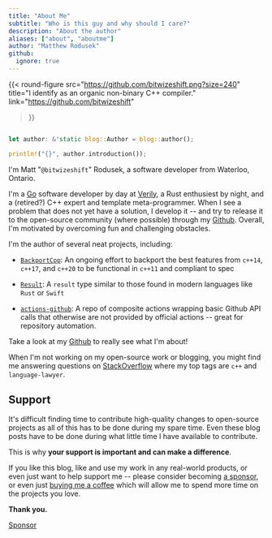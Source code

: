 ```yaml
---
title: "About Me"
subtitle: "Who is this guy and why should I care?"
description: "About the author"
aliases: ["about", "aboutme"]
author: "Matthew Rodusek"
github:
  ignore: true
---
```


{{< round-figure
  src="https://github.com/bitwizeshift.png?size=240"
  title="I identify as an organic non-binary C++ compiler."
  link="https://github.com/bitwizeshift"
>}}

```rust

let author: &'static blog::Author = blog::author();

println!("{}", author.introduction());

```

I'm Matt "`@bitwizeshift`" Rodusek, a software developer from Waterloo, Ontario.

I'm a [Go][golang] software developer by day at [Verily], a Rust enthusiest by
night, and a (retired?) C++ expert and template meta-programmer.
When I see a problem that does not yet have a solution, I develop it --
and try to release it to the open-source community (where possible) through my
[Github]. Overall, I'm motivated by overcoming
fun and challenging obstacles.

I'm the author of several neat projects, including:

* [`BackportCpp`](https://github.com/bitwizeshift/backportcpp): An ongoing
  effort to backport the best features from `c++14`, `c++17`, and `c++20` to be
  functional in `c++11` and compliant to spec

* [`Result`](https://github.com/bitwizeshift/result): A `result` type similar to
  those found in modern languages like `Rust` or `Swift`

* [`actions-github`](https://github.com/bitwizeshift/actions-github): A repo of
  composite actions wrapping basic Github API calls that otherwise are not
  provided by official actions -- great for repository automation.

Take a look at my [Github] to really see what I'm about!

When I'm not working on my open-source work or blogging, you might find me
answering questions on [StackOverflow](https://stackoverflow.com/users/1678770)
where my top tags are `c++` and `language-lawyer`.

[golang]: https://go.dev
[Verily]: https://verily.com
[Github]: https://github.com/bitwizeshift

## Support

It's difficult finding time to contribute high-quality changes to open-source
projects as all of this has to be done during my spare time. Even these blog
posts have to be done during what little time I have available to contribute.

This is why **your support is important and can make a difference**.

If you like this blog, like and use my work in any real-world products, or
even just want to help support me -- please consider becoming
[a sponsor](https://github.com/sponsors/bitwizeshift), or even just
[buying me a coffee](https://buymeacoffee.com/dsq3XCcBE)
which will allow me to spend more time on the projects you love.

**Thank you.**

<a class="github-button" href="https://github.com/sponsors/bitwizeshift" data-color-scheme="no-preference: light; light: light; dark: dark;" data-icon="octicon-heart" data-size="large" aria-label="Sponsor @bitwizeshift on GitHub">Sponsor</a>
